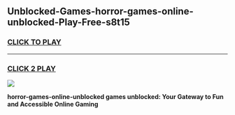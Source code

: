 
## Unblocked-Games-horror-games-online-unblocked-Play-Free-s8t15
<h3>
<a href="https://premium76.site?title=horror-games-online-unblocked&ref=18A1">CLICK TO PLAY</a></h3>
<hr>

<h3>
<a href="https://premium76.site?title=horror-games-online-unblocked&ref=18A1">CLICK 2 PLAY</a>
  
</h3>

<a href="https://premium76.site?title=horror-games-online-unblocked&ref=18A1"><img src="https://clearcache.store/games.png"></a>


**horror-games-online-unblocked games unblocked: Your Gateway to Fun and Accessible Online Gaming**
